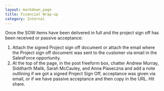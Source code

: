 ```yaml
---
layout: markdown_page
title: Financial Wrap-up
category: Internal
---
```


Once the SOW items have been delivered in full and the project sign off has been received or passive acceptance:

1. Attach the signed Project sign off document or attach the email where the Project sign off document was sent to the customer via email in the SalesForce opportunity.
1. At the top of the page, in the post freeform box, chatter Andrew Murray, Siddharth Malik, Sarah McCauley, and Anna Piaseczna and add a note outlining if we got a signed Project Sign Off, acceptance was given via email, or if we have passive acceptance and then copy in the URL.  Hit share.

